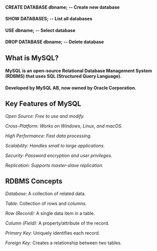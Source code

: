 #### CREATE DATABASE dbname;      -- Create new database
#### SHOW DATABASES;              -- List all databases
#### USE dbname;                  -- Select database
#### DROP DATABASE dbname;        -- Delete database

##  What is MySQL?
#### MySQL is an open-source Relational Database Management System (RDBMS) that uses SQL (Structured Query Language).

#### Developed by MySQL AB, now owned by Oracle Corporation.

## Key Features of MySQL

_Open Source: Free to use and modify._

_Cross-Platform: Works on Windows, Linux, and macOS._

_High Performance: Fast data processing._

_Scalability: Handles small to large applications._

_Security: Password encryption and user privileges._

_Replication: Supports master-slave replication._

## RDBMS Concepts
*Database:* A collection of related data.

*Table:* Collection of rows and columns.

*Row (Record):* A single data item in a table.

*Column (Field):* A property/attribute of the record.

*Primary Key:* Uniquely identifies each record.

*Foreign Key:* Creates a relationship between two tables.
